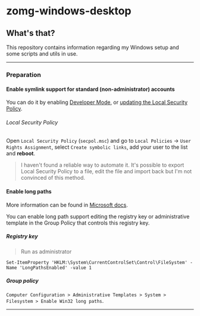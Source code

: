 # zomg-windows-desktop

## What's that?
This repository contains information regarding my Windows setup and some scripts and utils in use.
___
### Preparation
#### Enable symlink support for standard (non-administrator) accounts
You can do it by enabling [Developer Mode](https://docs.microsoft.com/en-us/windows/apps/get-started/enable-your-device-for-development), or [updating the Local Security Policy](#local-security-policy).

###### Local Security Policy
Open `Local Security Policy` (`secpol.msc`) and go to `Local Policies` -> `User Rights Assignment`, select `Create symbolic links`, add your user to the list and **reboot**.

> I haven't found a reliable way to automate it.
> It's possible to export Local Security Policy to a file, edit the file and import back but I'm not convinced of this method.

#### Enable long paths
More information can be found in [Microsoft docs](https://docs.microsoft.com/en-us/windows/win32/fileio/maximum-file-path-limitation#enable-long-paths-in-windows-10-version-1607-and-later).

You can enable long path support editing the registry key or administrative template in the Group Policy that controls this registry key.
##### Registry key
> Run as administrator

`Set-ItemProperty 'HKLM:\System\CurrentControlSet\Control\FileSystem' -Name 'LongPathsEnabled' -value 1`

##### Group policy
`Computer Configuration > Administrative Templates > System > Filesystem > Enable Win32 long paths`.
___